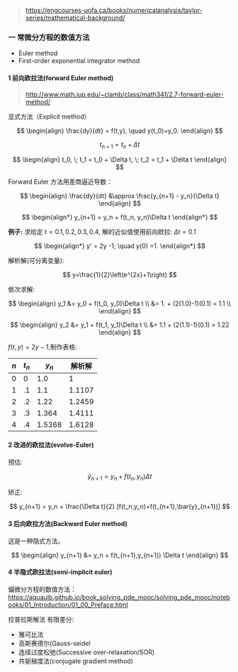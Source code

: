 > https://engcourses-uofa.ca/books/numericalanalysis/taylor-series/mathematical-background/

### 一 常微分方程的数值方法

- Euler method
- First-order exponential integrator method

#### 1 前向欧拉法(forward Euler method)

> http://www.math.iup.edu/~clamb/class/math341/2.7-forward-euler-method/

显式方法（Explicit method）

$$
\begin{align}
    \frac{dy}{dt} = f(t,y), \quad y(t_0)=y_0.
\end{align}
$$

$$
t_{n+1} = t_n + \Delta t
$$

$$
\begin{align}
    t_0, \;  t_1 = t_0 + \Delta t, \; t_2 = t_1 + \Delta t
\end{align}
$$

Forward Euler 方法用差商逼近导数：

$$
\begin{align}
  \frac{dy}{dt}   &\approx \frac{y_{n+1} - y_n}{\Delta t}
  \end{align}
$$

$$
\begin{align*}
    y_{n+1} = y_n + f(t_n, y_n)\Delta t
\end{align*}
$$

**例子:**
求给定 $t=0.1,0.2,0.3,0.4$, 解的近似值使用前向欧拉: $\Delta t = 0.1$

$$
\begin{align*}
    y' = 2y -1; \quad y(0) =1.
  \end{align*}
$$

解析解(可分离变量):

$$
y=\frac{1}{2}\left(e^{2x}+1\right)
$$

依次求解:

$$
\begin{align}
    y_1 &= y_0 + f(t_0, y_0)\Delta t \\
        &= 1. + (2(1.0)-1)(0.1) = 1.1 \\
  \end{align}
$$

$$
\begin{align}
    y_2 &= y_1 + f(t_1, y_1)\Delta t \\
        &= 1.1 + (2(1.1)-1)(0.1) = 1.22
  \end{align}
$$

$f(t,y) = 2y-1$,制作表格:

| $n$ | $t_n$ | $y_n$  | 解析解 |
| --- | ----- | ------ | ------ |
| 0   | 0     | 1.0    | 1      |
| 1   | .1    | 1.1    | 1.1107 |
| 2   | .2    | 1.22   | 1.2459 |
| 3   | .3    | 1.364  | 1.4111 |
| 4   | .4    | 1.5368 | 1.6128 |

#### 2 改进的欧拉法(evolve-Euler)

预估:

$$
\bar{y}_{n+1} = y_n + f(t_n,y_n)\Delta t
$$

矫正:

$$
y_{n+1} = y_n + \frac{\Delta t}{2} [f(t_n,y_n)+f(t_{n+1},\bar{y}_{n+1})]
$$

#### 3 后向欧拉方法(Backward Euler method)

这是一种隐式方法。

$$
\begin{align}
    y_{n+1} &= y_n + f(t_{n+1},y_{n+1}) \Delta t
  \end{align}
$$

#### 4 半隐式欧拉法(semi-implicit euler)

偏微分方程的数值方法：
https://aquaulb.github.io/book_solving_pde_mooc/solving_pde_mooc/notebooks/01_Introduction/01_00_Preface.html

拉普拉斯解法
有限差分:

- 雅可比法
- 高斯赛德尔(Gauss-seidel
- 连续过度松弛(Successive over-relaxation/SOR)
- 共轭梯度法(conjugate gradient method)
